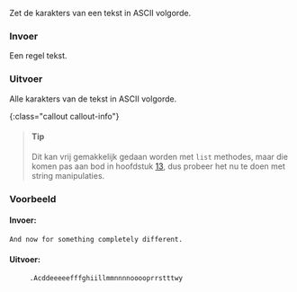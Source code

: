 Zet de karakters van een tekst in ASCII volgorde.

### Invoer

Een regel tekst.

### Uitvoer

Alle karakters van de tekst in ASCII volgorde.

{:class="callout callout-info"}
> #### Tip
> Dit kan vrij gemakkelijk gedaan worden met `list` methodes, maar die komen pas aan bod in hoofdstuk <a href="#ch:lists" data-reference-type="ref" data-reference="ch:lists">13</a>, dus probeer het nu te doen met string manipulaties.

### Voorbeeld

#### Invoer:

```
And now for something completely different.
```

#### Uitvoer:

```
     .Acddeeeeefffghiillmmnnnnooooprrstttwy
```
